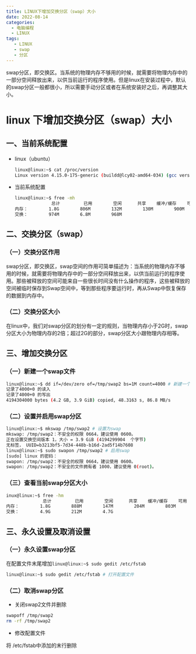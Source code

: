 ```yaml
---
title: LINUX下增加交换分区（swap）大小
date: 2022-08-14 
categories:
  - 电脑编程
  - LINUX
tags: 
   - LINUX
   - swap
   - 分区	
---
```

swap分区，即交换区。当系统的物理内存不够用的时候，就需要将物理内存中的一部分空间释放出来，以供当前运行的程序使用。但是linux在安装过程中，默认的swap分区一般都很小，所以需要手动分区或者在系统安装好之后，再调整其大小。
<!-- more -->
# linux 下增加交换分区（swap）大小

## 一、当前系统配置

- linux（ubuntu）

  ```bash
  linux@linux:~$ cat /proc/version
  Linux version 4.15.0-175-generic (buildd@lcy02-amd64-034) (gcc version 7.5.0 (Ubuntu 7.5.0-3ubuntu1~18.04)) #184-Ubuntu SMP Thu Mar 24 17:48:36 UTC 2022
  
  ```

  

- 当前系统配置

  ```bash
  linux@linux:~$ free -mh
                总计         已用        空闲      共享    缓冲/缓存    可用
  内存：        1.8G        806M        132M        130M        900M        691M
  交换：        974M        6.8M        968M
  
  ```

  

## 二、交换分区（swap）

### （一）交换分区作用

swap分区，即交换区，swap空间的作用可简单描述为：当系统的物理内存不够用的时候，就需要将物理内存中的一部分空间释放出来，以供当前运行的程序使用。那些被释放的空间可能来自一些很长时间没有什么操作的程序，这些被释放的空间被临时保存到Swap空间中，等到那些程序要运行时，再从Swap中恢复保存的数据到内存中。

### （二）交换分区大小

在linux中，我们对swap分区的划分有一定的规则，当物理内存小于2G时，swap分区大小为物理内存的2倍；超过2G的部分，swap分区大小跟物理内存相等。

## 三、增加交换分区

### （一）新建一个swap文件

```bash
linux@linux:~$ dd if=/dev/zero of=/tmp/swap2 bs=1M count=4000 # 新建一个4G的文件，命名为swap2
记录了4000+0 的读入
记录了4000+0 的写出
4194304000 bytes (4.2 GB, 3.9 GiB) copied, 48.3163 s, 86.8 MB/s

```

### （二）设置并启用swap分区

```bash
linux@linux:~$ mkswap /tmp/swap2 # 设置为swap
mkswap: /tmp/swap2：不安全的权限 0664，建议使用 0600。
正在设置交换空间版本 1，大小 = 3.9 GiB (4194299904  个字节)
无标签， UUID=b3213bf5-7d34-448b-b16d-2ad5f14b7608
linux@linux:~$ sudo swapon /tmp/swap2 # 启用swap
[sudo] linux 的密码： 
swapon: /tmp/swap2：不安全的权限 0664，建议使用 0600。
swapon: /tmp/swap2：不安全的文件拥有者 1000，建议使用 0(root)。
```

### （三）查看当前swap分区大小

```bash
inux@linux:~$ free -hm
              总计         已用        空闲      共享    缓冲/缓存    可用
内存：        1.8G        888M        147M        204M        803M        533M
交换：        4.9G        212M        4.7G
```

## 三、永久设置及取消设置

### （一）永久设置swap分区

在配置文件末尾增加`linux@linux:~$ sudo gedit /etc/fstab` 

```bash
linux@linux:~$ sudo gedit /etc/fstab # 打开配置文件
```

### （二）取消swap分区

- 关闭swap2文件并删除

```bash
swapoff /tmp/swap2
rm -rf /tmp/swap2
```

- 修改配置文件

将 /etc/fstab中添加的末行删除
